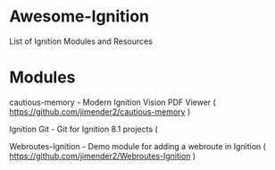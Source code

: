 # Awesome-Ignition
List of Ignition Modules and Resources

# Modules

cautious-memory - Modern Ignition Vision PDF Viewer ( https://github.com/jimender2/cautious-memory )

Ignition Git - Git for Ignition 8.1 projects ( 

Webroutes-Ignition - Demo module for adding a webroute in Ignition ( https://github.com/jimender2/Webroutes-Ignition )
